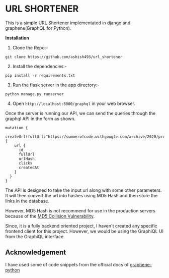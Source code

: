 # URL SHORTENER
This is a simple URL Shortener implementated in django and graphene(GraphQL for Python).

**Installation**

1. Clone the Repo:-

  ```git clone https://github.com/ashish493/url_shortener```

2. Install the dependencies:-

  ```pip install -r requirements.txt```

3. Run the flask server in the app directory:-

  ```python manage.py runserver```

4. Open ```http://localhost:8000/graphql``` in your web browser.

Once the server is running our API, we can send the queries through the graphql API in the form as shown.


```
mutation {
  createUrl(fullUrl:"https://summerofcode.withgoogle.com/archive/2020/projects/5699259774533632/") {
    url {
      id
      fullUrl
      urlHash
      clicks
      createdAt
    }
  }
}
```

The API is designed to take the input url along with some other parameters. It will then convert the url into hashes using MD5 Hash and then store the links in the database.

However, MD5 Hash is not recommend for use in the production servers because of the [MD5 Collision Vulnerability](https://en.wikipedia.org/wiki/MD5#Collision_vulnerabilities).

Since, it is a fully backend oriented project, I haven't created any specific frontend client for this project. However, we would be using the GraphiQL UI from the GraphiQL interface. 


## Acknowledgement

I have used some of code snippets from the official docs of [graphene-python](https://docs.graphene-python.org/projects/django/en/latest/installation/#csrf-exempt)



